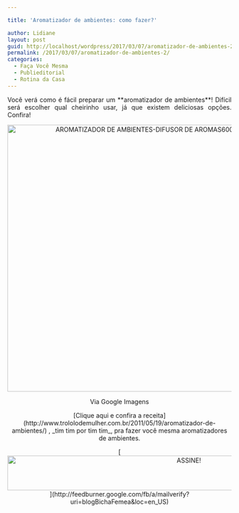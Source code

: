 ```yaml
---

title: 'Aromatizador de ambientes: como fazer?'

author: Lidiane
layout: post
guid: http://localhost/wordpress/2017/03/07/aromatizador-de-ambientes-2/
permalink: /2017/03/07/aromatizador-de-ambientes-2/
categories:
  - Faça Você Mesma
  - Publieditorial
  - Rotina da Casa
---
```

<p style="text-align: justify;" align="center">
  Você verá como é fácil preparar um **aromatizador de ambientes**! Difícil será escolher qual cheirinho usar, já que existem deliciosas opções. Confira!
</p>

<p align="center">
  <img class="alignnone size-full wp-image-13512" src="http://www.trololodemulher.com.br/blog/wp-content/uploads/2017/02/AROMATIZADOR-DE-AMBIENTES-DIFUSOR-DE-AROMAS600.jpg" alt="AROMATIZADOR DE AMBIENTES-DIFUSOR DE AROMAS600" width="600" height="600" />
</p>

<p style="text-align: center;" align="center">
  Via Google Imagens
</p>

<p style="text-align: center;" align="center">
  [Clique aqui e confira a receita](http://www.trololodemulher.com.br/2011/05/19/aromatizador-de-ambientes/) , _tim tim por tim tim_, pra fazer você mesma aromatizadores de ambientes.
</p>

<p align="center">
  [<img class="alignnone size-full wp-image-10439" src="http://www.trololodemulher.com.br/blog/wp-content/uploads/2014/09/ASSINE.png" alt="ASSINE!" width="800" height="78" />](http://feedburner.google.com/fb/a/mailverify?uri=blogBichaFemea&loc=en_US) 
</p>